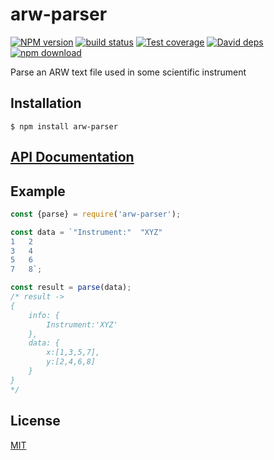 # arw-parser

  [![NPM version][npm-image]][npm-url]
  [![build status][travis-image]][travis-url]
  [![Test coverage][codecov-image]][codecov-url]
  [![David deps][david-image]][david-url]
  [![npm download][download-image]][download-url]
  
Parse an ARW text file used in some scientific instrument

## Installation

`$ npm install arw-parser`

## [API Documentation](https://cheminfo-js.github.io/arw-parser/)

## Example

```js
const {parse} = require('arw-parser');

const data = `"Instrument:"  "XYZ"
1   2
3   4
5   6
7   8`;

const result = parse(data);
/* result ->
{
    info: {
        Instrument:'XYZ'
    },
    data: {
        x:[1,3,5,7],
        y:[2,4,6,8]
    }
}
*/
```


## License

[MIT](./LICENSE)

[npm-image]: https://img.shields.io/npm/v/arw-parser.svg?style=flat-square
[npm-url]: https://www.npmjs.com/package/arw-parser
[travis-image]: https://img.shields.io/travis/cheminfo-js/arw-parser/master.svg?style=flat-square
[travis-url]: https://travis-ci.org/cheminfo-js/arw-parser
[codecov-image]: https://img.shields.io/codecov/c/github/cheminfo-js/arw-parser.svg?style=flat-square
[codecov-url]: https://codecov.io/gh/cheminfo-js/arw-parser
[david-image]: https://img.shields.io/david/cheminfo-js/arw-parser.svg?style=flat-square
[david-url]: https://david-dm.org/cheminfo-js/arw-parser
[download-image]: https://img.shields.io/npm/dm/arw-parser.svg?style=flat-square
[download-url]: https://www.npmjs.com/package/arw-parser
